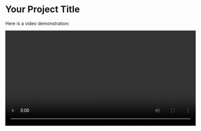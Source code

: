 # Your Project Title

Here is a video demonstration:

<video width="600" controls>
  <source src="https://github.com/saketjha34/Python-Deep-Learning-Projects/raw/main/Anime%20Face%20Generator%20using%20GANs/output_video.avi" type="video/avi">
  Your browser does not support the video tag.
</video>
